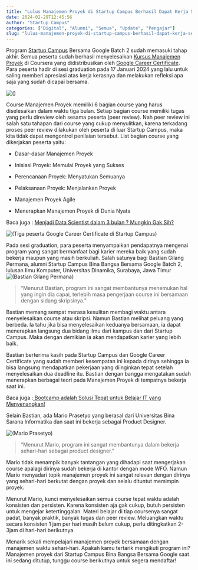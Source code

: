 ```yaml
---
title: "Lulus Manajemen Proyek di Startup Campus Berhasil Dapat Kerja Sesuai Impian!"
date: 2024-02-29T12:45:56
author: "Startup Campus"
categories: ["Digital", "Alumni", "Semua", "Update", "Pengajar"]
slug: "lulus-manajemen-proyek-di-startup-campus-berhasil-dapat-kerja-sesuai-impian"
---
```


Program [Startup Campus](https://startupcampus.id/) Bersama Google Batch 2 sudah memasuki tahap akhir. Semua peserta sudah berhasil menyelesaikan [Kursus Manajemen Proyek](https://startupcampus.id/beasiswa/google/manajemen-proyek) di Coursera yang didistribusikan oleh [Google Career Certificate](https://grow.google/intl/id_id/certificates/). Para peserta hadir di sesi graduation pada 17 Januari 2024 yang lalu untuk saling memberi apresiasi atas kerja kerasnya dan melakukan refleksi apa saja yang sudah dicapai bersama.

![()](https://lh7-us.googleusercontent.com/o8n1RPtmCRNj1O07P9uqKm5dU509EGrvu4wCqSyk_aRVLfmo7d8OgZctXIF4Fxr4PgLfbUwbRuGlR_6K-LddOPQlHE4LU-fkqNOtW9XPGpESI9F2FIYJApZlJTaHEJ9Lo_6hxUhWIUY1GYFMwjk_tys)

Course Manajemen Proyek memiliki 6 bagian course yang harus diselesaikan dalam waktu tiga bulan. Setiap bagian course memiliki tugas yang perlu direview oleh sesama peserta (peer review). Nah peer review ini salah satu tahapan dari course yang cukup menyulitkan, karena terkadang proses peer review dilakukan oleh peserta di luar Startup Campus, maka kita tidak dapat mengontrol penilaian tersebut. List bagian course yang dikerjakan peserta yaitu:

- Dasar-dasar Manajemen Proyek

- Inisiasi Proyek: Memulai Proyek yang Sukses

- Perencanaan Proyek: Menyatukan Semuanya

- Pelaksanaan Proyek: Menjalankan Proyek

- Manajemen Proyek Agile

- Menerapkan Manajemen Proyek di Dunia Nyata

Baca juga : [Menjadi Data Scientist dalam 3 bulan ? Mungkin Gak Sih?](https://www.startupcampus.id/blog/menjadi-data-scientist-hanya-dalam-3-bulan-mungkin-gak-sih/)

![(Tiga peserta Google Career Certificate di Startup Campus)](https://lh7-us.googleusercontent.com/EZoB9rBMleh7X7yZY8Joe31U_iSt3PQQQxpqu4dVLrImrrvIAnpFlDIJzynV5dekLqtTYBYs3izbL8PSF3r1RxYhFBtyqfz-_cWbsei0Xb2Q50y5LJd82uPdv_i7doZtSmYvY1z6NvtKYYxeUoPWwrQ)

Pada sesi graduation, para peserta menyampaikan pendapatnya mengenai program yang sangat bermanfaat bagi karier mereka baik yang sudah bekerja maupun yang masih berkuliah. Salah satunya bagi Bastian Gilang Permana, alumni Startup Campus Bina Bangsa Bersama Google Batch 2, lulusan Ilmu Komputer, Universitas Dinamika, Surabaya, Jawa Timur ![(Bastian Gilang Permana)](https://lh7-us.googleusercontent.com/e5mVj3mlijpu9h4mTYDcWDOFMPhRucQDw8VG2CqKsr3N5u889Ww7TnFS9CA-KEdVv74ZSfdCiGheDzYT0diXo0zzP2rrWRQFvpUDxQws_iXfIkLNbwaSQjEeBaPhaoi_chf4byU4tsUR0yGMf-1N9hA)

> “Menurut Bastian, program ini sangat membantunya menemukan hal yang ingin dia capai, terlebih masa pengerjaan course ini bersamaan dengan sidang skripsinya.”

Bastian memang sempat merasa kesulitan membagi waktu antara menyelesaikan course atau skripsi. Namun Bastian melihat peluang yang berbeda. Ia tahu jika bisa menyelesaikan keduanya bersamaan, ia dapat menerapkan langsung dua bidang ilmu dari kampus dan dari Startup Campus. Maka dengan demikian ia akan mendapatkan karier yang lebih baik.

Bastian berterima kasih pada Startup Campus dan Google Career Certificate yang sudah memberi kesempatan ini kepada dirinya sehingga ia bisa langsung mendapatkan pekerjaan yang diinginkan tepat setelah menyelesaikan dua deadline itu. Bastian dengan bangga mengatakan sudah menerapkan berbagai teori pada Manajemen Proyek di tempatnya bekerja saat ini.

Baca juga :[ Bootcamp adalah Solusi Tepat untuk Belajar IT yang Menyenangkan!](https://www.startupcampus.id/blog/bootcamp-adalah-solusi-tepat-untuk-belajar-it-yang-menyenangkan/?_ga=2.39714533.773080276.1707115598-1894293250.1702440482)

Selain Bastian, ada Mario Prasetyo yang berasal dari Universitas Bina Sarana Informatika dan saat ini bekerja sebagai Product Designer.

![(Mario Prasetyo)](https://lh7-us.googleusercontent.com/CFSyNtEY2YojvT55IuZeBftk8uX-QCZuhnLQI43dwHYdJTUnOIzeemGDchd7iriYzoQiQXJfxlZoWeS4FDMU93KopZfqXLXr0_oolaskvoNEx9bjNEewUBVCDfrPZLb-dnntbcwiJSsJ9oHZdUGYpsE)

> “Menurut Mario, program ini sangat membantunya dalam bekerja sehari-hari sebagai product designer.” 

Mario tidak menampik banyak tantangan yang dihadapi saat mengerjakan course apalagi dirinya sudah bekerja di kantor dengan mode WFO. Namun Mario menyadari topik manajemen proyek ini sangat relevan dengan dirinya yang sehari-hari berkutat dengan proyek dan selalu dituntut memimpin proyek.

Menurut Mario, kunci menyelesaikan semua course tepat waktu adalah konsisten dan persisten. Karena konsisten aja gak cukup, butuh persisten untuk mengejar ketertinggalan. Materi belajar di tiap coursenya sangat padat, banyak praktik, banyak tugas dan peer review. Meluangkan waktu secara konsisten 1 jam per hari masih belum cukup, perlu ditingkatkan 2-3jam di hari-hari berikutnya.

Menarik sekali mempelajari manajemen proyek bersamaan dengan manajemen waktu sehari-hari. Apakah kamu tertarik mengikuti program ini? Manajemen proyek dari Startup Campus Bina Bangsa Bersama Google saat ini sedang ditutup, tunggu course berikutnya untuk segera mendaftar!